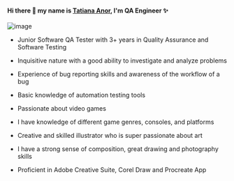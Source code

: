#### Hi there 👋 my name is [Tatiana Anor](https://www.linkedin.com/in/tatiana-anor/), I'm QA Engineer ✨
![image](https://media.licdn.com/dms/image/D5616AQE-5XCFU83U2A/profile-displaybackgroundimage-shrink_350_1400/0/1699119033541?e=1706745600&v=beta&t=k-z-Zd34ruO6boCBpBH-usD5e2T7hk8VFICWjndoOPk)

- Junior Software QA Tester with 3+ years in Quality Assurance and Software Testing

- Inquisitive nature with a good ability to investigate and analyze problems

- Experience of bug reporting skills and awareness of the workflow of a bug

- Basic knowledge of automation testing tools

- Passionate about video games

- I have knowledge of different game genres, consoles, and platforms

- Creative and skilled illustrator who is super passionate about art

- I have a strong sense of composition, great drawing and photography skills

- Proficient in Adobe Creative Suite, Corel Draw and Procreate App





